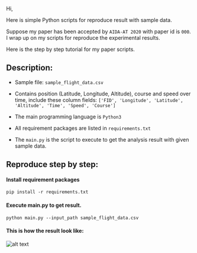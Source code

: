 Hi,

Here is simple Python scripts for reproduce result with sample data.

Suppose my paper has been accepted by `AIDA-AT 2020` with paper id is `000`. I wrap up on my scripts for 
reproduce the experimental results.

Here is the step by step tutorial for my paper scripts.

## Description:
- Sample file: `sample_flight_data.csv`

- Contains position (Latitude, Longitude, Altitude), course and speed over time, include these column fields: 
`['FID', 'Longitude', 'Latitude', 'Altitude', 'Time', 'Speed', 'Course']`

- The main programming language is  `Python3`

- All requirement packages are listed in `requirements.txt`

- The `main.py` is the script to execute to get the analysis result with given sample data.

## Reproduce step by step:

#### Install requirement packages
```pip install -r requirements.txt```

#### Execute main.py to get result.
```python main.py --input_path sample_flight_data.csv```

#### This is how the result look like:
![alt text](ori_vs_sim.png)
